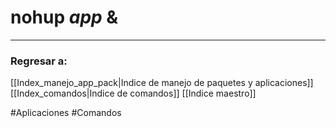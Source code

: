 # nohup *app* &
---
### Regresar a:
[[Index_manejo_app_pack|Indice de manejo de paquetes y aplicaciones]]
[[Index_comandos|Indice de comandos]]
[[Indice maestro]]

#Aplicaciones #Comandos 